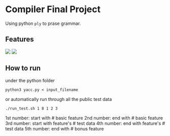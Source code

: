 # Compiler Final Project
Using python `ply` to prase grammar.

## Features
![](https://imgur.com/92TXoX5.png)
![](https://imgur.com/rdMysmr.png)

## How to run
under the python folder
```shell
python3 yacc.py < input_filename
```
or automatically run through all the public test data
```shell
./run_test.sh 1 8 1 2 3
```
1st number: start with # basic feature
2nd number: end with # basic feature
3rd number: start with feature's # test data
4th number: end with feature's # test data
5th number: end with # bonus feature
